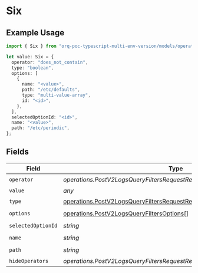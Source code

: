 # Six

## Example Usage

```typescript
import { Six } from "orq-poc-typescript-multi-env-version/models/operations";

let value: Six = {
  operator: "does_not_contain",
  type: "boolean",
  options: [
    {
      name: "<value>",
      path: "/etc/defaults",
      type: "multi-value-array",
      id: "<id>",
    },
  ],
  selectedOptionId: "<id>",
  name: "<value>",
  path: "/etc/periodic",
};
```

## Fields

| Field                                                                                                                                          | Type                                                                                                                                           | Required                                                                                                                                       | Description                                                                                                                                    |
| ---------------------------------------------------------------------------------------------------------------------------------------------- | ---------------------------------------------------------------------------------------------------------------------------------------------- | ---------------------------------------------------------------------------------------------------------------------------------------------- | ---------------------------------------------------------------------------------------------------------------------------------------------- |
| `operator`                                                                                                                                     | *operations.PostV2LogsQueryFiltersRequestRequestBodyQuery6Operator*                                                                            | :heavy_check_mark:                                                                                                                             | N/A                                                                                                                                            |
| `value`                                                                                                                                        | *any*                                                                                                                                          | :heavy_minus_sign:                                                                                                                             | N/A                                                                                                                                            |
| `type`                                                                                                                                         | [operations.PostV2LogsQueryFiltersRequestRequestBodyQuery6Type](../../models/operations/postv2logsqueryfiltersrequestrequestbodyquery6type.md) | :heavy_check_mark:                                                                                                                             | N/A                                                                                                                                            |
| `options`                                                                                                                                      | [operations.PostV2LogsQueryFiltersOptions](../../models/operations/postv2logsqueryfiltersoptions.md)[]                                         | :heavy_check_mark:                                                                                                                             | N/A                                                                                                                                            |
| `selectedOptionId`                                                                                                                             | *string*                                                                                                                                       | :heavy_check_mark:                                                                                                                             | N/A                                                                                                                                            |
| `name`                                                                                                                                         | *string*                                                                                                                                       | :heavy_check_mark:                                                                                                                             | N/A                                                                                                                                            |
| `path`                                                                                                                                         | *string*                                                                                                                                       | :heavy_check_mark:                                                                                                                             | N/A                                                                                                                                            |
| `hideOperators`                                                                                                                                | *operations.PostV2LogsQueryFiltersRequestRequestBodyQuery6HideOperators*[]                                                                     | :heavy_minus_sign:                                                                                                                             | N/A                                                                                                                                            |